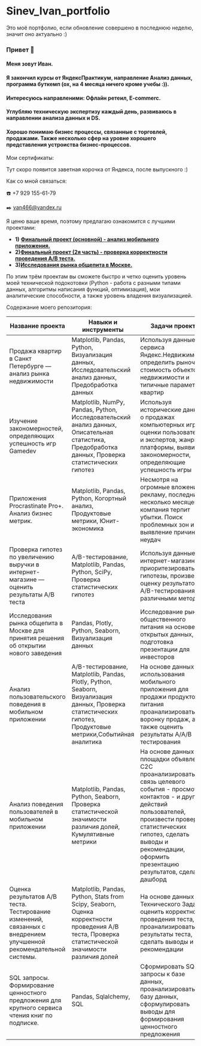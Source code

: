 # Sinev_Ivan_portfolio
Это моё портфолио, если обновление совершено в последнюю неделю, значит оно актуально :)
### Привет 👋

#### Меня зовут Иван.
#### Я закончил курсы от ЯндексПрактикум, направление Анализ данных, программа буткемп (ох, на 4 месяца ничего кроме учебы :)).
#### Интересуюсь направленими: Офлайн ретеил, E-commerc.
#### Углубляю техническую экспертизу каждый день, развиваюсь в направлении анализа данных и DS.
#### Хорошо понимаю бизнес процессы, связанные с торговлей, продажами. Также несколько сфер на уровне хорошего представления устроиства бизнес-процессов.

Мои сертификаты:

Тут скоро появится заветная корочка от Яндекса, после выпускного :)

Как со мной связаться: 

:phone: +7 929 155-61-79

:black_nib: van466@yandex.ru

Я ценю ваше время, поэтому предлагаю ознакомится с лучшими проектами:


* <td><b>1)</b></td> <a href="https://nbviewer.org/github/sinevivan/project_storage/blob/main/%D0%92%D1%8B%D0%BF%D1%83%D1%81%D0%BA%D0%BD%D0%BE%D0%B9%20%D0%BF%D1%80%D0%BE%D0%B5%D0%BA%D1%82%28%D0%BE%D1%81%D0%BD%D0%BE%D0%B2%D0%B0%29.ipynb"><b>Финальный проект (основной) - анализ мобильного приложения.</b></a><tr>
  
* <td><b>2)</b></td><a href="https://nbviewer.org/github/sinevivan/project_storage/blob/main/%D0%92%D1%8B%D0%BF%D1%83%D1%81%D0%BA%D0%BD%D0%BE%D0%B9%20%D0%BF%D1%80%D0%BE%D0%B5%D0%BA%D1%82%28%D0%BF%D1%80%D0%BE%D0%B2%D0%B5%D1%80%D0%BA%D0%B0%20%D0%90%D0%91%20%D1%82%D0%B5%D1%81%D1%82%D0%B0.ipynb"><b>Финальный проект (2я часть) - проверка корректности проведения А/В теста.</b></a><tr> 
  
* <td><b>3)</b></td><a href="https://nbviewer.org/github/sinevivan/project_storage/blob/main/%D0%9E%D0%B1%D1%89%D0%B5%D0%BF%D0%B8%D1%82%20%D0%9C%D0%BE%D1%81%D0%BA%D0%B2%D1%8B.ipynb"><b>Исследования рынка общепита в Москве.</b></a>


  
По этим трём проектам вы сможете быстро и четко оценить уровень моей технической подокотовки (Python - работа с разными типами данных, алгоритмы написания функций, оптимизация), мои аналитические способности, а также уровень владения визуализацией.

Содержание моего репозитория:

| Название проекта | Навыки и инструменты |  Задачи проекта | Ссылка |
| --- | --- | --- | --- |
| Продажа квартир в Санкт Петербурге — анализ рынка недвижимости | Matplotlib, Pandas, Python, Визуализация данных, Исследовательский анализ данных, Предобработка данных | Используя данные сервиса Яндекс.Недвижимость, определить рыночную стоимость объектов недвижимости и типичные параметры квартир | https://goo.su/2DVk86A |
| Изучение закономерностей, определяющих успешность игр Gamedev | Matplotlib, NumPy, Pandas, Python, Исследовательский анализ данных, Описательная статистика, Предобработка данных, Проверка статистических гипотез | Используя исторические данные о продажах компьютерных игр, оценки пользователей и экспертов, жанры и платформы, выявить закономерности, определяющие успешность игры | https://goo.su/rcfoJ |
| Приложения Procrastinate Pro+. Анализ бизнес метрик. | Matplotlib, Pandas, Python, Когортный анализ, Продуктовые метрики, Юнит-экономика | Несмотря на огромные вложения в рекламу, последние несколько месяцев компания терпит убытки. Поиск проблемных зон и выявление причин неудач | https://goo.su/rCX2 |
| Проверка гипотез по увеличению выручки в интернет-магазине — оценить результаты A/B теста | A/B-тестирование, Matplotlib, Pandas, Python, SciPy, Проверка статистических гипотез | Используя данные интернет-магазина приоритезировать гипотезы, произвести оценку результатов A/B-тестирования различными методами | https://goo.su/KZyUwo |
| Исследования рынка общепита в Москве для принятия решения об открытии нового заведения | Pandas, Plotly, Python, Seaborn, Визуализация данных | Исследование рынка общественного питания на основе открытых данных, подготовка презентации для инвесторов | https://goo.su/aAaF6 |
| Анализ пользовательского поведения в мобильном приложении | A/B-тестирование, Matplotlib, Pandas, Plotly, Python, Seaborn, Визуализация данных, Проверка статистических гипотез, Продуктовые метрики,Событийная аналитика | На основе данных использования мобильного приложения для продажи продуктов питания проанализировать воронку продаж, а также оценить результаты A/A/B тестирования | https://goo.su/2MEjnf |
| Анализ поведения пользователей в мобильном приложении | Matplotlib, Pandas, Python, Seaborn, Проверка статистической значимости различия долей, Кумулятивные метрики | На основе данных площадки объявлений С2С проанализировать связь целевого события - просмотр контактов - и других действий пользователей, произвести проверку статистических гипотез, сделать выводы и рекомендации, оформить презентацию результатов, сделать дашборд | https://goo.su/PSYGp |
| Оценка результатов А/В теста. Тестирование изменений, связанных с внедрением улучшенной рекомендательной системы. | Matplotlib, Pandas, Python, Stats from Scipy, Seaborn, Оценка корректности проведения A/B теста, Проверка статистической значимости различия долей | На основе данных и Технического Задания оценить корректность проведения теста, проанализировать результаты теста, сделать выводы и рекомендации | https://goo.su/XYOWY |
| SQL запросы. Формирование ценностного предложения для крупного сервиса чтения книг по подписке. | Pandas, Sqlalchemy, SQL | Сформировать SQL запросы к базе данных, проанализировать базу данных, сформулировать выводы для формирования ценностного предложения | https://goo.su/XxNK |
